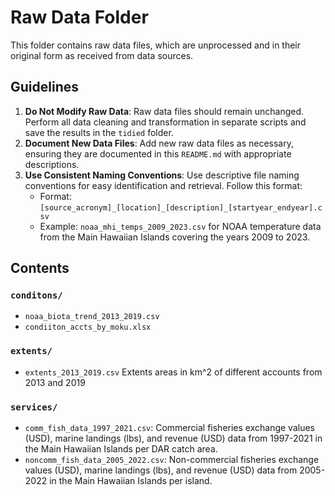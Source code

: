 # Raw Data Folder

This folder contains raw data files, which are unprocessed and in their original form as received from data sources.

## Guidelines

1.  **Do Not Modify Raw Data**: Raw data files should remain unchanged. Perform all data cleaning and transformation in separate scripts and save the results in the `tidied` folder.
2.  **Document New Data Files**: Add new raw data files as necessary, ensuring they are documented in this `README.md` with appropriate descriptions.
3.  **Use Consistent Naming Conventions**: Use descriptive file naming conventions for easy identification and retrieval. Follow this format:
    - Format: `[source_acronym]_[location]_[description]_[startyear_endyear].csv`
    - Example: `noaa_mhi_temps_2009_2023.csv` for NOAA temperature data from the Main Hawaiian Islands covering the years 2009 to 2023.

## Contents

### `conditons/`

- `noaa_biota_trend_2013_2019.csv`
- `condiiton_accts_by_moku.xlsx`

### `extents/`

- `extents_2013_2019.csv` Extents areas in km^2 of different accounts from 2013 and 2019

### `services/`

- `comm_fish_data_1997_2021.csv`: Commercial fisheries exchange values (USD), marine landings (lbs), and revenue (USD) data from 1997-2021 in the Main Hawaiian Islands per DAR catch area.
- `noncomm_fish_data_2005_2022.csv`: Non-commercial fisheries exchange values (USD), marine landings (lbs), and revenue (USD) data from 2005-2022 in the Main Hawaiian Islands per island.
